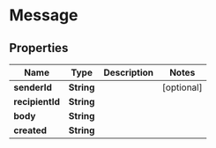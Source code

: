

# Message


## Properties

| Name | Type | Description | Notes |
|------------ | ------------- | ------------- | -------------|
|**senderId** | **String** |  |  [optional] |
|**recipientId** | **String** |  |  |
|**body** | **String** |  |  |
|**created** | **String** |  |  |



